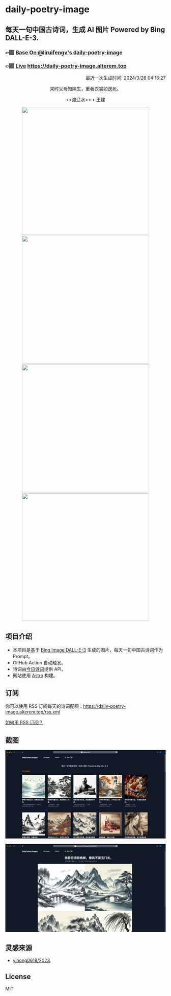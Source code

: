 
# daily-poetry-image

## 每天一句中国古诗词，生成 AI 图片 Powered by Bing DALL-E-3.

### 👉🏽 [Base On @liruifengv's daily-poetry-image](https://github.com/liruifengv/daily-poetry-image)

### 👉🏽 [Live](https://daily-poetry-image.alterem.top/) https://daily-poetry-image.alterem.top

<p align="right">
  最近一次生成时间: 2024/3/26 04:16:27
</p>
<p align="center">
来时父母知隔生，重著衣裳如送死。
</p>
<p align="center">
<<渡辽水>> • 王建
</p>
<p align="center">
<img src="https://tse4.mm.bing.net/th/id/OIG1.WuvafikHhzuNqd8SkoGR" height="400" width="400" />
<img src="https://tse2.mm.bing.net/th/id/OIG1.HjLpF7b1UXZ9GavuHOqR" height="400" width="400" />
<img src="https://tse4.mm.bing.net/th/id/OIG1.KA16SjKhJejrasuLJDGY" height="400" width="400" />
<img src="https://tse1.mm.bing.net/th/id/OIG1.Cq2VYAcP8lVrbhCQVq9m" height="400" width="400" />
</p>

## 项目介绍

-   本项目是基于 [Bing Image DALL-E-3](https://www.bing.com/images/create) 生成的图片，每天一句中国古诗词作为 Prompt。
-   GitHub Action 自动触发。
-   诗词由[今日诗词](https://www.jinrishici.com/)提供 API。
-   网站使用 [Astro](https://astro.build) 构建。

## 订阅

你可以使用 RSS 订阅每天的诗词配图：https://daily-poetry-image.alterem.top/rss.xml

[如何用 RSS 订阅？](https://zhuanlan.zhihu.com/p/55026716)

## 截图

![图片列表](./screenshots/Snipaste_2023-12-28_21-00-26.png)

![图片详情](./screenshots/Snipaste_2023-12-28_21-00-53.png)

## 灵感来源

-   [yihong0618/2023](https://github.com/yihong0618/2023)

## License

MIT

